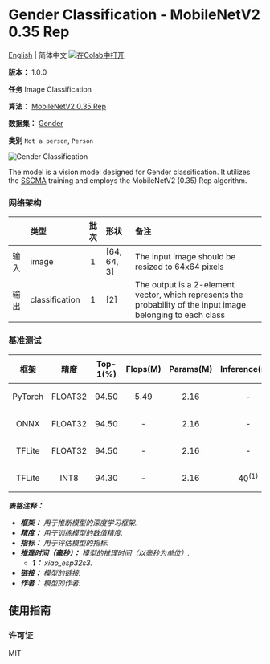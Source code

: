 # Gender Classification - MobileNetV2 0.35 Rep

[English](../en/Gender_Classification_MobileNetV2_0.35_Rep_64.md) | 简体中文 [![在Colab中打开](https://colab.research.google.com/assets/colab-badge.svg)](https://colab.research.google.com/github/seeed-studio/sscma-model-zoo/blob/main/notebooks/zh_CN/Gender_Classification_MobileNetV2_0.35_Rep_64.ipynb)

**版本：** 1.0.0

**任务** Image Classification

**算法：** [MobileNetV2 0.35 Rep](configs/classification/mobnetv2_0.35_rep_1bx16_300e_custom.py)

**数据集：** [Gender](https://universe.roboflow.com/seeed-studio-e2fso/gender-8vbxd)

**类别** `Not a person`, `Person`

![Gender Classification](https://files.seeedstudio.com/sscma/static/gender_cls.png)

The model is a vision model designed for Gender classification. It utilizes the [SSCMA](https://github.com/Seeed-Studio/SSCMA) training and employs the MobileNetV2 (0.35) Rep algorithm.

### 网络架构

|    | 类型             |  批次  | 形状          | 备注                                                                                                            |
|:---|:---------------|:----:|:------------|:--------------------------------------------------------------------------------------------------------------|
| 输入 | image          |  1   | [64, 64, 3] | The input image should be resized to 64x64 pixels                                                             |
| 输出 | classification |  1   | [2]         | The output is a 2-element vector, which represents the probability of the input image belonging to each class |
### 基准测试

|   框架    |   精度    |  Top-1(%)  |  Flops(M)  |  Params(M)  |  Inference(ms)   |                                                                            下载                                                                            |      作者      |
|:-------:|:-------:|:----------:|:----------:|:-----------:|:----------------:|:--------------------------------------------------------------------------------------------------------------------------------------------------------:|:------------:|
| PyTorch | FLOAT32 |   94.50    |    5.49    |    2.16     |        -         |     [链接](https://files.seeedstudio.com/sscma/model_zoo/classification/gender/mbv2_0.35_rep_gender_sha1_62336a001f0cd58d2ac8ed5a6823b9ac7374f276.pth)     | Seeed Studio |
|  ONNX   | FLOAT32 |   94.50    |     -      |    2.16     |        -         |       [链接](https://files.seeedstudio.com/sscma/model_zoo/classification/gender/mbv2_0.35_rep_gender_a9031151303fb4eaeae99262d26c0719a7bca7d7.onnx)       | Seeed Studio |
| TFLite  | FLOAT32 |   94.50    |     -      |    2.16     |        -         |      [链接](https://files.seeedstudio.com/sscma/model_zoo/classification/gender/mbv2_0.35_rep_gender_5e6dc80bd5f3ddb429326a27f767816d998c919b.tflite)      | Seeed Studio |
| TFLite  |  INT8   |   94.30    |     -      |    2.16     | 40<sup>(1)</sup> | [链接](https://files.seeedstudio.com/sscma/model_zoo/classification/gender/mbv2_0.35_rep_gender_int8_sha1_2bc5677615f8aeb41bffe21e25de6d01f91c3a41.tflite) | Seeed Studio |

***表格注释：***

- ***框架：** 用于推断模型的深度学习框架.*
- ***精度：** 用于训练模型的数值精度.*
- ***指标：** 用于评估模型的指标.*
- ***推理时间（毫秒）：** 模型的推理时间（以毫秒为单位）.*
  - ***1：** xiao_esp32s3.*
- ***链接：** 模型的链接.*
- ***作者：** 模型的作者.*

## 使用指南

### 许可证

MIT

